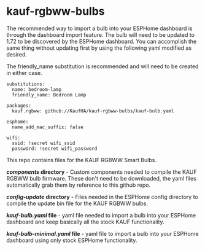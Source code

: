 # kauf-rgbww-bulbs

The recommended way to import a bulb into your ESPHome dashboard is through the dashboard import feature.  The bulb will need to be updated to 1.72 to be discovered by the ESPHome dashboard.  You can accomplish the same thing without updating first by using the following yaml modified as desired.

The friendly_name substitution is recommended and will need to be created in either case.

```
substitutions:
  name: bedroom-lamp
  friendly_name: Bedroom Lamp
  
packages:
  kauf.rgbww: github://KaufHA/kauf-rgbww-bulbs/kauf-bulb.yaml

esphome:
  name_add_mac_suffix: false

wifi:
  ssid: !secret wifi_ssid
  password: !secret wifi_password
```


This repo contains files for the KAUF RGBWW Smart Bulbs.

***components* directory** - Custom components needed to compile the KAUF RGBWW bulb firmware.  These don't need to be downloaded, the yaml files automatically grab them by reference to this github repo.

***config-update* directory** - Files needed in the ESPHome config directory to compile the update bin file for the KAUF RGBWW bulbs.

***kauf-bulb.yaml* file** - yaml file needed to import a bulb into your ESPHome dashboard and keep basically all the stock KAUF functionality.

***kauf-bulb-minimal.yaml* file** - yaml file to import a bulb into your ESPHome dashboard using only stock ESPHome functionality.

